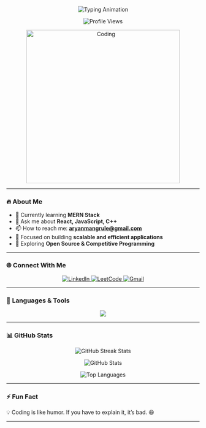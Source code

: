 <!-- Animated Heading -->
<p align="center">
  <img src="https://readme-typing-svg.herokuapp.com?font=Fira+Code&size=24&duration=3000&pause=500&color=4CAF50&center=true&vCenter=true&width=700&lines=Hi+👋,+I'm+Aryan+Mangrule;Software+Developer+|+MERN+Stack+Enthusiast;Passionate+about+Problem+Solving+and+Open+Source" alt="Typing Animation" />
</p>

<!-- Profile Views Counter -->
<p align="center">
  <img src="https://komarev.com/ghpvc/?username=aryanmangrule402&label=Profile%20Views&color=0e75b6&style=flat" alt="Profile Views" />
</p>

<!-- Coding Animation -->
<p align="center">
  <img src="https://raw.githubusercontent.com/abhisheknaiidu/abhisheknaiidu/master/code.gif" alt="Coding" width="400" />
</p>

---

### 🔥 **About Me**
- 🌱 Currently learning **MERN Stack**  
- 💬 Ask me about **React, JavaScript, C++**  
- 📫 How to reach me: **aryanmangrule@gmail.com**  
- 🎯 Focused on building **scalable and efficient applications**  
- 🚀 Exploring **Open Source & Competitive Programming**  

---

### 🌐 **Connect With Me**
<p align="center">
  <a href="https://linkedin.com/in/aryan-mangrule" target="_blank">
    <img src="https://img.shields.io/badge/LinkedIn-%230077B5.svg?&style=for-the-badge&logo=linkedin&logoColor=white" alt="LinkedIn" />
  </a>
  <a href="https://www.leetcode.com/aryan162002" target="_blank">
    <img src="https://img.shields.io/badge/LeetCode-%23FFA116.svg?&style=for-the-badge&logo=leetCode&logoColor=white" alt="LeetCode" />
  </a>
  <a href="mailto:aryanmangrule@gmail.com">
    <img src="https://img.shields.io/badge/Gmail-D14836?style=for-the-badge&logo=gmail&logoColor=white" alt="Gmail" />
  </a>
</p>

---

### 🚀 **Languages & Tools**
<p align="center">
  <img src="https://skillicons.dev/icons?i=html,css,js,react,nodejs,express,mongodb,java,cpp,python,postgres,flutter,docker,redux,git" />
</p>

---

### 📊 **GitHub Stats**
<p align="center">
  <img src="https://github-readme-streak-stats.herokuapp.com/?user=aryanmangrule402&theme=radical" alt="GitHub Streak Stats" />
</p>

<p align="center">
  <img src="https://github-readme-stats.vercel.app/api?username=aryanmangrule402&show_icons=true&theme=radical" alt="GitHub Stats" />
</p>

<p align="center">
  <img src="https://github-readme-stats.vercel.app/api/top-langs/?username=aryanmangrule402&layout=compact&theme=radical" alt="Top Languages" />
</p>

---

### ⚡ **Fun Fact**
💡 Coding is like humor. If you have to explain it, it’s bad. 😆

---

